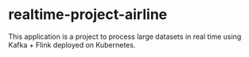 # realtime-project-airline
This application is a project to process large datasets in real time using Kafka + Flink deployed on Kubernetes. 
